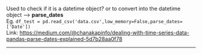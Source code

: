 Used to check if it is a datetime object? or to convert into the datetime object --> **parse_dates** <br>
Eg. `df_test = pd.read_csv('data.csv',low_memory=False,parse_dates=['Date'])` <br>
Link: https://medium.com/@chanakapinfo/dealing-with-time-series-data-pandas-parse-dates-explained-5d7b28aa0f78

----


